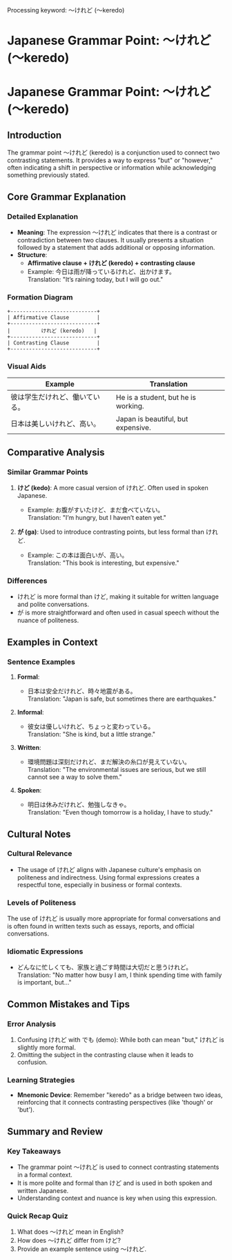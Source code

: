 Processing keyword: ～けれど (〜keredo)
# Japanese Grammar Point: ～けれど (〜keredo)
# Japanese Grammar Point: ～けれど (～keredo)
## Introduction
The grammar point ～けれど (keredo) is a conjunction used to connect two contrasting statements. It provides a way to express "but" or "however," often indicating a shift in perspective or information while acknowledging something previously stated.
## Core Grammar Explanation
### Detailed Explanation
- **Meaning**: The expression ～けれど indicates that there is a contrast or contradiction between two clauses. It usually presents a situation followed by a statement that adds additional or opposing information.
- **Structure**:
  - **Affirmative clause + けれど (keredo) + contrasting clause**
  - Example: 今日は雨が降っているけれど、出かけます。  
    Translation: "It’s raining today, but I will go out."
### Formation Diagram
```
+----------------------------+
| Affirmative Clause         |
+----------------------------+
|          けれど (keredo)   |
+----------------------------+
| Contrasting Clause         |
+----------------------------+
```
### Visual Aids
| Example    | Translation                              |
|------------|------------------------------------------|
| 彼は学生だけれど、働いている。 | He is a student, but he is working.  |
| 日本は美しいけれど、高い。   | Japan is beautiful, but expensive.   |
## Comparative Analysis
### Similar Grammar Points
1. **けど (kedo)**: A more casual version of けれど. Often used in spoken Japanese.
   - Example: お腹がすいたけど、まだ食べていない。  
     Translation: "I’m hungry, but I haven’t eaten yet."
  
2. **が (ga)**: Used to introduce contrasting points, but less formal than けれど.
   - Example: この本は面白いが、高い。  
     Translation: "This book is interesting, but expensive."
### Differences
- けれど is more formal than けど, making it suitable for written language and polite conversations.
- が is more straightforward and often used in casual speech without the nuance of politeness.
## Examples in Context
### Sentence Examples
1. **Formal**:
   - 日本は安全だけれど、時々地震がある。  
     Translation: "Japan is safe, but sometimes there are earthquakes."
   
2. **Informal**:
   - 彼女は優しいけれど、ちょっと変わっている。  
     Translation: "She is kind, but a little strange."
3. **Written**:
   - 環境問題は深刻だけれど、まだ解決の糸口が見えていない。  
     Translation: "The environmental issues are serious, but we still cannot see a way to solve them."
4. **Spoken**:
   - 明日は休みだけれど、勉強しなきゃ。  
     Translation: "Even though tomorrow is a holiday, I have to study."
## Cultural Notes
### Cultural Relevance
- The usage of けれど aligns with Japanese culture's emphasis on politeness and indirectness. Using formal expressions creates a respectful tone, especially in business or formal contexts.
  
### Levels of Politeness
The use of けれど is usually more appropriate for formal conversations and is often found in written texts such as essays, reports, and official conversations.
### Idiomatic Expressions
- どんなに忙しくても、家族と過ごす時間は大切だと思うけれど。  
  Translation: "No matter how busy I am, I think spending time with family is important, but..."
## Common Mistakes and Tips
### Error Analysis
1. Confusing けれど with でも (demo): While both can mean "but," けれど is slightly more formal.
2. Omitting the subject in the contrasting clause when it leads to confusion.
### Learning Strategies
- **Mnemonic Device**: Remember "keredo" as a bridge between two ideas, reinforcing that it connects contrasting perspectives (like 'though' or 'but').
## Summary and Review
### Key Takeaways
- The grammar point ～けれど is used to connect contrasting statements in a formal context.
- It is more polite and formal than けど and is used in both spoken and written Japanese.
- Understanding context and nuance is key when using this expression.
### Quick Recap Quiz
1. What does ～けれど mean in English?
2. How does ～けれど differ from けど?
3. Provide an example sentence using ～けれど.
